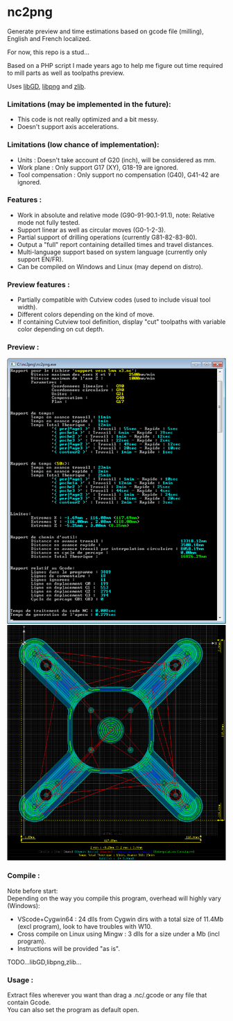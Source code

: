 # nc2png  
Generate preview and time estimations based on gcode file (milling), English and French localized.  
  
For now, this repo is a stud...  
  
Based on a PHP script I made years ago to help me figure out time required to mill parts as well as toolpaths preview.  
  
Uses [libGD](https://libgd.github.io/), [libpng](http://www.libpng.org/) and [zlib](https://zlib.net/).  
  
  
### Limitations (may be implemented in the future):  
- This code is not really optimized and a bit messy.  
- Doesn't support axis accelerations.  
  
  
### Limitations (low chance of implementation):  
- Units : Doesn't take account of G20 (inch), will be considered as mm.  
- Work plane : Only support G17 (XY), G18-19 are ignored.  
- Tool compensation : Only support no compensation (G40), G41-42 are ignored.  
  
  
### Features :  
- Work in absolute and relative mode (G90-91-90.1-91.1), note: Relative mode not fully tested.  
- Support linear as well as circular moves (G0-1-2-3).  
- Partial support of drilling operations (currently G81-82-83-80).  
- Output a "full" report containing detailled times and travel distances.  
- Multi-language support based on system language (currently only support EN/FR).  
- Can be compiled on Windows and Linux (may depend on distro).  
  
  
### Preview features :  
- Partially compatible with Cutview codes (used to include visual tool width).  
- Different colors depending on the kind of move.  
- If containing Cutview tool definition, display "cut" toolpaths with variable color depending on cut depth.  
  
  
### Preview :
![report](img/prev01.png)  
![preview](img/prev02.png)  
  
  
### Compile :  
Note before start:  
Depending on the way you compile this program, overhead will highly vary (Windows):  
- VScode+Cygwin64 : 24 dlls from Cygwin dirs with a total size of 11.4Mb (excl program), look to have troubles with W10.
- Cross compile on Linux using Mingw : 3 dlls for a size under a Mb (incl program).
- Instructions will be provided "as is".  
  
TODO...libGD,libpng,zlib...  
  
  
### Usage :  
Extract files wherever you want than drag a .nc/.gcode or any file that contain Gcode.  
You can also set the program as default open.  
  
